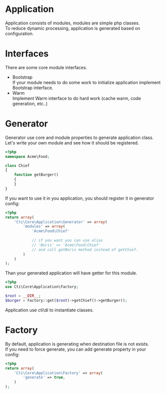 # Application
Application consists of modules, modules are simple php classes.  
To reduce dynamic processing, application is generated based on configuration.

# Interfaces
There are some core module interfaces.  
- Bootstrap  
If your module needs to do some work to initialize application implement Bootstrap interface.  
- Warm  
Implement Warm interface to do hard work (cache warm, code generation, etc..)

# Generator
Generator use core and module properties to generate application class.  
Let's write your own module and see how it should be registered. 

```php
<?php
namespace Acme\Food;

class Chief
{
    function getBurger()
    {
    }
}
```

If you want to use it in you application, you should register it in generator config:

```php
<?php
return array(
    'Cti\Core\Application\Generator' => array(
        'modules' => array(
            'Acme\Food\Chief'
            
            // if you want you can use alias
            // 'Boris' => 'Acme\Food\Chief'
            // and call getBoris method instead of getChief.
        )
    )
);
```

Than your generated application will have getter for this module.  

```php
<?php
use Cti\Core\Application\Factory;

$root = __DIR__;
$burger = Factory::get($root)->getChief()->getBurger();
```

Application use cti\di to instantiate classes.


# Factory
By default, application is generating when destination file is not exists.  
If you need to force generate, you can add generate property in your config:

```php
<?php
return array(
    'Cti\Core\Application\Factory' => array(
        'generate' => true,
    )
);
```
